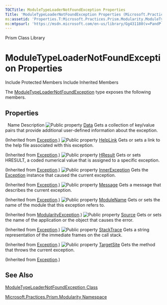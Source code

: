```yaml
---
TOCTitle: ModuleTypeLoaderNotFoundException Properties
Title: 'ModuleTypeLoaderNotFoundException Properties (Microsoft.Practices.Prism.Modularity)'
ms:assetid: 'Properties.T:Microsoft.Practices.Prism.Modularity.ModuleTypeLoaderNotFoundException'
ms:mtpsurl: 'https://msdn.microsoft.com/en-us/library/Gg431180(v=PandP.50)'
---
```


Prism Class Library

ModuleTypeLoaderNotFoundException Properties
============================================

Include Protected Members
Include Inherited Members

The [ModuleTypeLoaderNotFoundException](https://msdn.microsoft.com/t:microsoft.practices.prism.modularity.moduletypeloadernotfoundexception) type exposes the following members.

Properties
----------

<span id="propertyTableToggle"></span>
 
Name
Description
![](https://msdn.microsoft.com/en-us/Gg431180.pubproperty(en-us,PandP.50).gif "Public property")
[Data](http://msdn2.microsoft.com/en-us/library/2wyfbc48)
Gets a collection of key/value pairs that provide additional user-defined information about the exception.

(Inherited from [Exception](http://msdn2.microsoft.com/en-us/library/c18k6c59).)
![](https://msdn.microsoft.com/en-us/Gg431180.pubproperty(en-us,PandP.50).gif "Public property")
[HelpLink](http://msdn2.microsoft.com/en-us/library/71tawy4s)
Gets or sets a link to the help file associated with this exception.

(Inherited from [Exception](http://msdn2.microsoft.com/en-us/library/c18k6c59).)
![](https://msdn.microsoft.com/en-us/Gg431180.pubproperty(en-us,PandP.50).gif "Public property")
[HResult](http://msdn2.microsoft.com/en-us/library/sh5cw61c)
Gets or sets HRESULT, a coded numerical value that is assigned to a specific exception.

(Inherited from [Exception](http://msdn2.microsoft.com/en-us/library/c18k6c59).)
![](https://msdn.microsoft.com/en-us/Gg431180.pubproperty(en-us,PandP.50).gif "Public property")
[InnerException](http://msdn2.microsoft.com/en-us/library/902sca80)
Gets the [Exception](http://msdn2.microsoft.com/en-us/library/c18k6c59) instance that caused the current exception.

(Inherited from [Exception](http://msdn2.microsoft.com/en-us/library/c18k6c59).)
![](https://msdn.microsoft.com/en-us/Gg431180.pubproperty(en-us,PandP.50).gif "Public property")
[Message](http://msdn2.microsoft.com/en-us/library/9btwf6wk)
Gets a message that describes the current exception.

(Inherited from [Exception](http://msdn2.microsoft.com/en-us/library/c18k6c59).)
![](https://msdn.microsoft.com/en-us/Gg431180.pubproperty(en-us,PandP.50).gif "Public property")
[ModuleName](https://msdn.microsoft.com/p:microsoft.practices.prism.modularity.modularityexception.modulename)
Gets or sets the name of the module that this exception refers to.

(Inherited from [ModularityException](https://msdn.microsoft.com/t:microsoft.practices.prism.modularity.modularityexception).)
![](https://msdn.microsoft.com/en-us/Gg431180.pubproperty(en-us,PandP.50).gif "Public property")
[Source](http://msdn2.microsoft.com/en-us/library/85weac5w)
Gets or sets the name of the application or the object that causes the error.

(Inherited from [Exception](http://msdn2.microsoft.com/en-us/library/c18k6c59).)
![](https://msdn.microsoft.com/en-us/Gg431180.pubproperty(en-us,PandP.50).gif "Public property")
[StackTrace](http://msdn2.microsoft.com/en-us/library/dxzhy005)
Gets a string representation of the immediate frames on the call stack.

(Inherited from [Exception](http://msdn2.microsoft.com/en-us/library/c18k6c59).)
![](https://msdn.microsoft.com/en-us/Gg431180.pubproperty(en-us,PandP.50).gif "Public property")
[TargetSite](http://msdn2.microsoft.com/en-us/library/2wchw354)
Gets the method that throws the current exception.

(Inherited from [Exception](http://msdn2.microsoft.com/en-us/library/c18k6c59).)

See Also
--------

<span id="seeAlsoToggle"></span>
[ModuleTypeLoaderNotFoundException Class](https://msdn.microsoft.com/t:microsoft.practices.prism.modularity.moduletypeloadernotfoundexception)

[Microsoft.Practices.Prism.Modularity Namespace](https://msdn.microsoft.com/n:microsoft.practices.prism.modularity)

